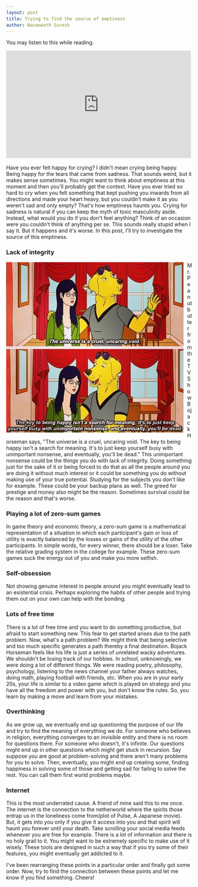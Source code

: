 ```yaml
---
layout: post
title: Trying to find the source of emptiness
author: Navaneeth Suresh
---
```


You may listen to this while reading.
<iframe width="500" height="290" src="https://www.youtube.com/embed/9eWewdTkghM" frameborder="0" allow="accelerometer; autoplay; encrypted-media; gyroscope; picture-in-picture"></iframe>
<br/>

Have you ever felt happy for crying? I didn't mean crying being happy. Being happy for the tears that came from sadness. That sounds weird, but it makes sense sometimes. You might want to think about emptiness at this moment and then you'll probably get the context. Have you ever tried so hard to cry when you felt something that kept pushing you inwards from all directions and made your heart heavy, but you couldn't make it as you weren't sad and only empty? That's how emptiness haunts you. Crying for sadness is natural if you can keep the myth of toxic masculinity aside. Instead, what would you do if you don't feel anything? Think of an occasion were you couldn't think of anything per se. This sounds really stupid when I say it. But it happens and it's worse. In this post, I'll try to investigate the source of this emptiness.

### Lack of integrity
<img src="https://raw.githubusercontent.com/themousepotato/themousepotato.github.io/master/images/peanutbutter-quote-1.jpg" style="float:left;margin-right: 10px; margin-bottom: 10px;">
Mr. Peanutbutter from the TV Show Bojack Horseman says, "The universe is a cruel, uncaring void. The key to being happy isn't a search for meaning. It's to just keep yourself busy with unimportant nonsense, and eventually, you'll be dead." This unimportant nonsense could be the things you do with lack of integrity. Doing something just for the sake of it or being forced to do that as all the people around you are doing it without much interest or it could be something you do without making use of your true potential. Studying for the subjects you don't like for example. These could be your backup plans as well. The greed for prestige and money also might be the reason. Sometimes survival could be the reason and that's worse.

### Playing a lot of zero-sum games
In game theory and economic theory, a zero-sum game is a mathematical representation of a situation in which each participant's gain or loss of utility is exactly balanced by the losses or gains of the utility of the other participants. In simple words, for every winner, there should be a loser. Take the relative grading system in the college for example. These zero-sum games suck the energy out of you and make you more selfish.

### Self-obsession
Not showing genuine interest in people around you might eventually lead to an existential crisis. Perhaps exploring the habits of other people and trying them out on your own can help with the bonding.

### Lots of free time
There is a lot of free time and you want to do something productive, but afraid to start something new. This fear to get started arises due to the path problem. Now, what's a path problem? We might think that being selective and too much specific generates a path thereby a final destination. Bojack Horseman feels like his life is just a series of unrelated wacky adventures. We shouldn't be losing track of our hobbies. In school, unknowingly, we were doing a lot of different things. We were reading poetry, philosophy, psychology, listening to the news channel your father always watches, doing math, playing football with friends, etc. When you are in your early 20s, your life is similar to a video game which is played on strategy and you have all the freedom and power with you, but don't know the rules. So, you learn by making a move and learn from your mistakes.

### Overthinking
As we grow up, we eventually end up questioning the purpose of our life and try to find the meaning of everything we do. For someone who believes in religion, everything converges to an invisible entity and there is no room for questions there. For someone who doesn't, it's infinite. Our questions might end up in other questions which might get stuck in recursion. Say suppose you are good at problem-solving and there aren't many problems for you to solve. Then, eventually, you might end up creating some, finding happiness in solving some of those and getting sad for failing to solve the rest. You can call them first world problems maybe.

### Internet
This is the most underrated cause. A friend of mine said this to me once. The internet is the connection to the netherworld where the spirits those entrap us in the loneliness come from(plot of Pulse, A Japanese movie). But, it gets into you only if you give it access into you and that spirit will haunt you forever until your death. Take scrolling your social media feeds whenever you are free for example. There is a lot of information and there is no holy grail to it. You might want to be extremely specific to make use of it wisely. These tools are designed in such a way that if you try some of their features, you might eventually get addicted to it.

I've been rearranging these points in a particular order and finally got some order. Now, try to find the connection between these points and let me know if you find something. Cheers!
